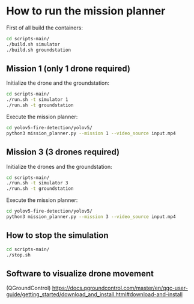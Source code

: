# How to run the mission planner
First of all build the containers:
```bash
cd scripts-main/
./build.sh simulator
./build.sh groundstation
```

## Mission 1 (only 1 drone required)
Initialize the drone and the groundstation:
```bash
cd scripts-main/
./run.sh -t simulator 1
./run.sh -t groundstation
```
Execute the mission planner: 
```bash
cd yolov5-fire-detection/yolov5/
python3 mission_planner.py --mission 1 --video_source input.mp4
```


## Mission 3 (3 drones required)
Initialize the drones and the groundstation:
```bash
cd scripts-main/
./run.sh -t simulator 3
./run.sh -t groundstation
```
Execute the mission planner: 
```bash
cd yolov5-fire-detection/yolov5/
python3 mission_planner.py --mission 3 --video_source input.mp4
```

## How to stop the simulation
```bash
cd scripts-main/
./stop.sh
```

## Software to visualize drone movement
(QGroundControl)
https://docs.qgroundcontrol.com/master/en/qgc-user-guide/getting_started/download_and_install.html#download-and-install